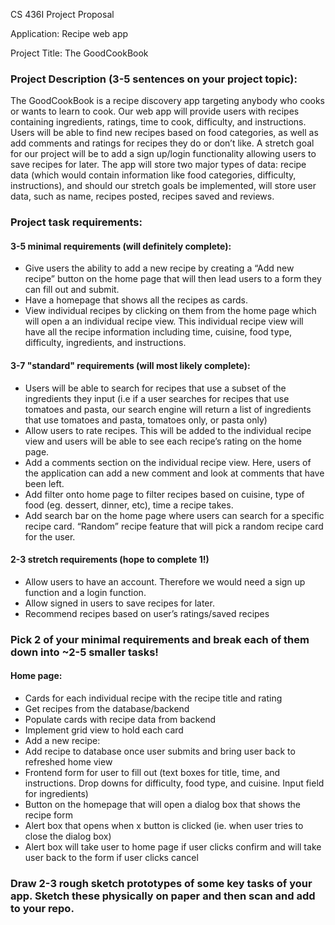 CS 436I Project Proposal

Application: Recipe web app

Project Title: The GoodCookBook

### Project Description (3-5 sentences on your project topic): 
The GoodCookBook is a recipe discovery app targeting anybody who cooks or wants to learn to cook. Our web app will provide users with recipes containing ingredients, ratings, time to cook, difficulty, and instructions. Users will be able to find new recipes based on food categories, as well as add comments and ratings  for recipes they do or don’t like. A stretch goal for our project will be to add a sign up/login functionality allowing users to save recipes for later. The app will store two major types of data: recipe data (which would contain information like food categories, difficulty, instructions), and should our stretch goals be implemented, will store user data, such as name, recipes posted, recipes saved and reviews.

### Project task requirements: 
#### 3-5 minimal requirements (will definitely complete):
* Give users the ability to add a new recipe by creating a “Add new recipe” button on the home page that will then lead users to a form they can fill out and submit.
* Have a homepage that shows all the recipes as cards.
* View individual recipes by clicking on them from the home page which will open a an individual recipe view. This individual recipe view will have all the recipe information including  time, cuisine, food type, difficulty, ingredients, and instructions.
#### 3-7 "standard" requirements (will most likely complete):
* Users will be able to search for recipes that use a subset of the ingredients they input (i.e if a user searches for recipes that use tomatoes and pasta, our search engine will return a list of ingredients that use tomatoes and pasta, tomatoes only, or pasta only)
* Allow users to rate recipes. This will be added to the individual recipe view and users will be able to see each recipe’s rating on the home page.
* Add a comments section on the individual recipe view. Here, users of the application can add a new comment and look at comments that have been left.
* Add filter onto home page to filter recipes based on cuisine, type of food (eg. dessert, dinner, etc), time a recipe takes. 
* Add search bar on the home page where users can search for a specific recipe card.
“Random” recipe feature that will pick a random recipe card for the user.
#### 2-3 stretch requirements (hope to complete 1!) 
* Allow users to have an account. Therefore we would need a sign up function and a login function.
* Allow signed in users to save recipes for later.
* Recommend recipes based on user’s ratings/saved recipes

### Pick 2 of your minimal requirements and break each of them down into ~2-5 smaller tasks! 
#### Home page: 
* Cards for each individual recipe with the recipe title and rating
* Get recipes from the database/backend
* Populate cards with recipe data from backend
* Implement grid view to hold each card
* Add a new recipe: 
* Add recipe to database once user submits and bring user back to refreshed home view
* Frontend form for user to fill out (text boxes for title, time, and instructions. Drop downs for difficulty, food type, and cuisine. Input field for ingredients)
* Button on the homepage that will open a dialog box that shows the recipe form
* Alert box that opens when x button is clicked (ie. when user tries to close the dialog box)
* Alert box will take user to home page if user clicks confirm and will take user back to the form if user clicks cancel

### Draw 2-3 rough sketch prototypes of some key tasks of your app. Sketch these physically on paper and then scan and add to your repo. 
